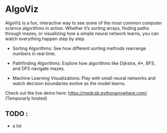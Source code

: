 # AlgoViz

AlgoViz is a fun, interactive way to see some of the most common computer science algorithms in action. Whether it’s sorting arrays, finding paths through mazes, or visualizing how a simple neural network learns, you can watch everything happen step by step.

- Sorting Algorithms: See how different sorting methods rearrange numbers in real time.

- Pathfinding Algorithms: Explore how algorithms like Dijkstra, A*, BFS, and DFS navigate mazes.

- Machine Learning Visualizations: Play with small neural networks and watch decision boundaries evolve as the model learns.

Check out the live demo here: https://medcsb.pythonanywhere.com/
(Temporarly hosted)

## TODO :
- a lot
